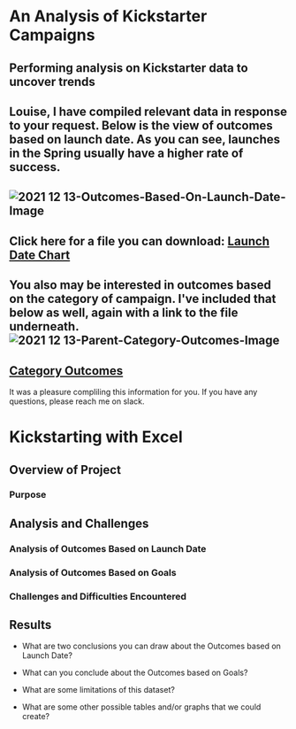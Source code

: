 # An Analysis of Kickstarter Campaigns
Performing analysis on Kickstarter data to uncover trends
---
Louise, I have compiled relevant data in response to your request. Below is the view of outcomes based on launch date. As you can see, launches in the Spring usually have a higher rate of success.
---
![2021 12 13-Outcomes-Based-On-Launch-Date-Image](https://user-images.githubusercontent.com/95391827/146113331-ed3cde3a-fea4-4619-98ad-272434b28b09.png)
---
Click here for a file you can download: [Launch Date Chart](https://user-images.githubusercontent.com/95391827/146113331-ed3cde3a-fea4-4619-98ad-272434b28b09.png)
---
You also may be interested in outcomes based on the category of campaign. I've included that below as well, again with a link to the file underneath.
![2021 12 13-Parent-Category-Outcomes-Image](https://user-images.githubusercontent.com/95391827/146113519-369e60ed-9242-4b2e-a1a4-e60a84607cc6.png)
---
[Category Outcomes](https://user-images.githubusercontent.com/95391827/146113519-369e60ed-9242-4b2e-a1a4-e60a84607cc6.png)
---
It was a pleasure compliling this information for you. If you have any questions, please reach me on slack.

# Kickstarting with Excel

## Overview of Project

### Purpose

## Analysis and Challenges

### Analysis of Outcomes Based on Launch Date

### Analysis of Outcomes Based on Goals

### Challenges and Difficulties Encountered

## Results

- What are two conclusions you can draw about the Outcomes based on Launch Date?

- What can you conclude about the Outcomes based on Goals?

- What are some limitations of this dataset?

- What are some other possible tables and/or graphs that we could create?
